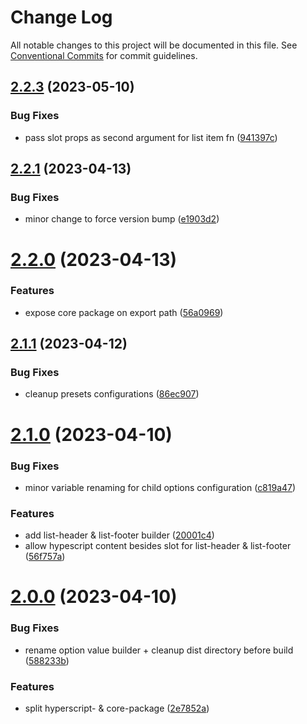 # Change Log

All notable changes to this project will be documented in this file.
See [Conventional Commits](https://conventionalcommits.org) for commit guidelines.

## [2.2.3](https://github.com/tada5hi/vue-layout/compare/v2.2.2...v2.2.3) (2023-05-10)


### Bug Fixes

* pass slot props as second argument for list item fn ([941397c](https://github.com/tada5hi/vue-layout/commit/941397c78cd33426de29533378de0aa5fb5b6aa1))





## [2.2.1](https://github.com/tada5hi/vue-layout/compare/v2.2.0...v2.2.1) (2023-04-13)


### Bug Fixes

* minor change to force version bump ([e1903d2](https://github.com/tada5hi/vue-layout/commit/e1903d234adde009549c14e32038f73601b90a28))





# [2.2.0](https://github.com/tada5hi/vue-layout/compare/v2.1.1...v2.2.0) (2023-04-13)


### Features

* expose core package on export path ([56a0969](https://github.com/tada5hi/vue-layout/commit/56a0969b174e9dacb2d8ae9cd3bf47ee1502c094))





## [2.1.1](https://github.com/tada5hi/vue-layout/compare/v2.1.0...v2.1.1) (2023-04-12)


### Bug Fixes

* cleanup presets configurations ([86ec907](https://github.com/tada5hi/vue-layout/commit/86ec907178074f3c351f48cf35acb2652ad17f45))





# [2.1.0](https://github.com/tada5hi/vue-layout/compare/v2.0.1...v2.1.0) (2023-04-10)


### Bug Fixes

* minor variable renaming for child options configuration ([c819a47](https://github.com/tada5hi/vue-layout/commit/c819a476e35b37263a374338fd8fc9b8ca914490))


### Features

* add list-header & list-footer builder ([20001c4](https://github.com/tada5hi/vue-layout/commit/20001c4ff5a2b78c1d0d7bc6121a50c5bc8cb05a))
* allow hypescript content besides slot for list-header & list-footer ([56f757a](https://github.com/tada5hi/vue-layout/commit/56f757a070869ee4b7c282a9e597952b4b60068a))





# [2.0.0](https://github.com/tada5hi/vue-layout/compare/v1.1.0...v2.0.0) (2023-04-10)


### Bug Fixes

* rename option value builder + cleanup dist directory before build ([588233b](https://github.com/tada5hi/vue-layout/commit/588233b0d030b050b46a90ff7d5b9dbb60c1c0d5))


### Features

* split hyperscript- & core-package ([2e7852a](https://github.com/tada5hi/vue-layout/commit/2e7852a5c6d9e3de92bcec7faf8675c7bba1bf10))
